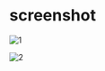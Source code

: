 # screenshot


![1](https://user-images.githubusercontent.com/52958607/155077513-79592bf1-aa9b-4bb9-a362-06b19f2f9d26.png)



![2](https://user-images.githubusercontent.com/52958607/155077523-9cb10348-0af0-49f9-8331-4cbee5f33406.png)
